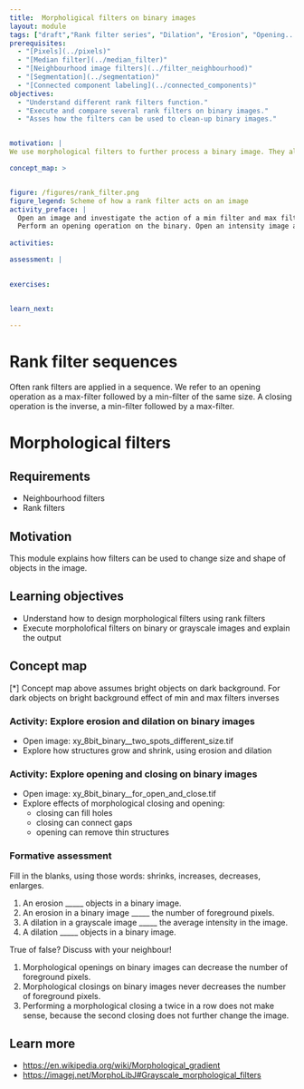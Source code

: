 ```yaml
---
title:  Morpholigical filters on binary images
layout: module 
tags: ["draft","Rank filter series", "Dilation", "Erosion", "Opening..."]
prerequisites:
  - "[Pixels](../pixels)"
  - "[Median filter](../median_filter)"
  - "[Neighbourhood image filters](../filter_neighbourhood)"
  - "[Segmentation](../segmentation)"
  - "[Connected component labeling](../connected_components)"
objectives: 
  - "Understand different rank filters function."
  - "Execute and compare several rank filters on binary images."
  - "Asses how the filters can be used to clean-up binary images."


motivation: |
We use morphological filters to further process a binary image. They allow, for example, to correct the segmentation results by removing pixels that do not belong to foreground objects or to change the shape of the objects shape to better separate them in the subsequent connected component analysis. Morphological filters make it also possible to to find specific areas of an object, for example, its edge. 

concept_map: >


figure: /figures/rank_filter.png
figure_legend: Scheme of how a rank filter acts on an image
activity_preface: |
  Open an image and investigate the action of a min filter and max filter. Use a binary as an example. 
  Perform an opening operation on the binary. Open an intensity image and perform an opening operation. 
  
activities: 

assessment: | 
 

exercises: 


learn_next:
   
---
```

# Rank filter sequences

Often rank filters are applied in a sequence. We refer to an opening operation as a max-filter followed by a min-filter of the same size. 
A closing operation is the inverse, a min-filter followed by a max-filter. 



# Morphological filters

## Requirements

- Neighbourhood filters
- Rank filters

## Motivation

This module explains how filters can be used to change size and shape of objects in the image.

## Learning objectives
- Understand how to design morphological filters using rank filters
- Execute morpholofical filters on binary or grayscale images and explain the output

## Concept map


[*] Concept map above assumes bright objects on dark background. For dark objects on bright background effect of min and max filters inverses

### Activity: Explore erosion and dilation on binary images

- Open image: xy_8bit_binary__two_spots_different_size.tif
- Explore how structures grow and shrink, using erosion and dilation

### Activity: Explore opening and closing on binary images

- Open image: xy_8bit_binary__for_open_and_close.tif
- Explore effects of morphological closing and opening:
	- closing can fill holes
	- closing can connect gaps
	- opening can remove thin structures

### Formative assessment

Fill in the blanks, using those words: shrinks, increases, decreases, enlarges.

1. An erosion _____ objects in a binary image.
2. An erosion in a binary image _____ the number of foreground pixels.
3. A dilation in a grayscale image _____ the average intensity in the image.
4. A dilation _____ objects in a binary image.


True of false? Discuss with your neighbour!

1. Morphological openings on binary images can decrease the number of foreground pixels.
2. Morphological closings on binary images never decreases the number of foreground pixels.
3. Performing a morphological closing a twice in a row does not make sense, because the second closing does not further change the image.

## Learn more

- https://en.wikipedia.org/wiki/Morphological_gradient
- https://imagej.net/MorphoLibJ#Grayscale_morphological_filters


